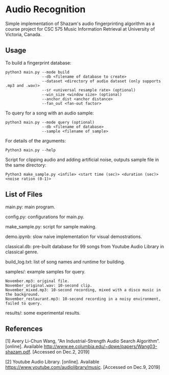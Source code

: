 # Audio Recognition
Simple implementation of Shazam's audio fingerprinting algorithm as a course project for CSC 575 Music Information Retrieval at University of Victoria, Canada.

## Usage
To build a fingerprint database:

    python3 main.py --mode build
                    --db <filename of database to create>
                    --dataset <directory of audio dataset (only supports .mp3 and .wav)>
                    --sr <universal resample rate> (optional)
                    --win_size <window size> (optional)
                    --anchor_dist <anchor distance>
                    --fan_out <fan-out factor>
                    
To query for a song with an audio sample:

    python3 main.py --mode query (optional)
                    --db <filename of database>
                    --sample <filename of sample>

For details of the arguments:

    Python3 main.py --help

Script for clipping audio and adding artificial noise, outputs sample file in the same directory:

    Python3 make_sample.py <infile> <start time (sec)> <duration (sec)> <noise ration (0-1)>

## List of Files
main.py: main program.

config.py: configurations for main.py.

make_sample.py: script for sample making.

demo.ipynb: slow naive implementation for visual demostrations.

classical.db: pre-built database for 99 songs from Youtube Audio Library in classical genre.

build_log.txt: list of song names and runtime for building.

samples/: example samples for query.

    November.mp3: original file.
    November_original.wav: 10-second clip.
    November_mixed.mp3: 10-second recording, mixed with a disco music in the background.
    November_restaurant.mp3: 10-second recording in a noisy environment, failed to query.
    
results/: some experimental results.

## References
[1] Avery Li-Chun Wang, “An Industrial-Strength Audio Search Algorithm”. [online]. Available http://www.ee.columbia.edu/~dpwe/papers/Wang03-shazam.pdf. [Accessed on Dec.2, 2019]

[2] Youtube Audio Library. [online]. Available https://www.youtube.com/audiolibrary/music. [Accessed on Dec.9, 2019]
